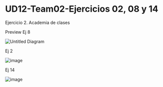 # UD12-Team02-Ejercicios 02, 08 y 14
Ejercicio 2. Academia de clases 

Preview Ej 8



![Untitled Diagram](https://user-images.githubusercontent.com/65864090/164624226-512f7854-9003-4b96-ae6d-92205ac47884.jpg)



Ej 2


![image](https://github.com/JagaScripts/UD12-Team02-Ejercicios-02-08-14/blob/master/Ejercicio2Academia_de_clases.jpg)



Ej 14 



![image](https://github.com/JagaScripts/UD12-Team02-Ejercicios-02-08-14/blob/master/Ejercicio02-14RedSocial.PNG)

